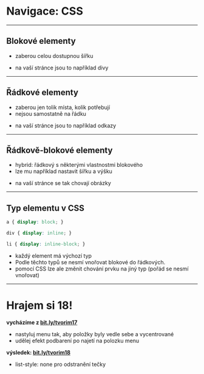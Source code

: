 <!-- .slide: data-state="c-slide-inter" -->

#  Navigace: CSS

---

## Blokové elementy

* zaberou celou dostupnou šířku

>>>
* na vaší stránce jsou to například divy

---

## Řádkové elementy

* zaberou jen tolik místa, kolik potřebují
* nejsou samostatně na řádku 

>>>
* na vaší stránce jsou to například odkazy

---

## Řádkově-blokové elementy

* hybrid: řádkový s některými vlastnostmi blokového
* lze mu například nastavit šířku a výšku

>>>
* na vaší stránce se tak chovají obrázky

---

## Typ elementu v&nbsp;CSS

```css
a { display: block; }

div { display: inline; }

li { display: inline-block; }
```
<!-- .element: class="c-text-md stretch" contenteditable="true" -->

>>>
* každý element má výchozí typ
* Podle těchto typů se nesmí vnořovat blokové do řádkových.
* pomocí CSS lze ale změnit chování prvku na jiný typ (pořád se nesmí vnořovat)

---

<!-- .slide: data-state="c-slide-task" -->

# Hrajem si 18!

**vycházíme z [bit.ly/tvorim17](http://bit.ly/tvorim17)**

* nastyluj menu tak, aby položky byly vedle sebe a vycentrované
* udělej efekt podbarení po najetí na polozku menu

**výsledek: [bit.ly/tvorim18](http://bit.ly/tvorim18)** 
<!-- .element: class="c-text-xs" -->

>>>
* list-style: none pro odstranění tečky
